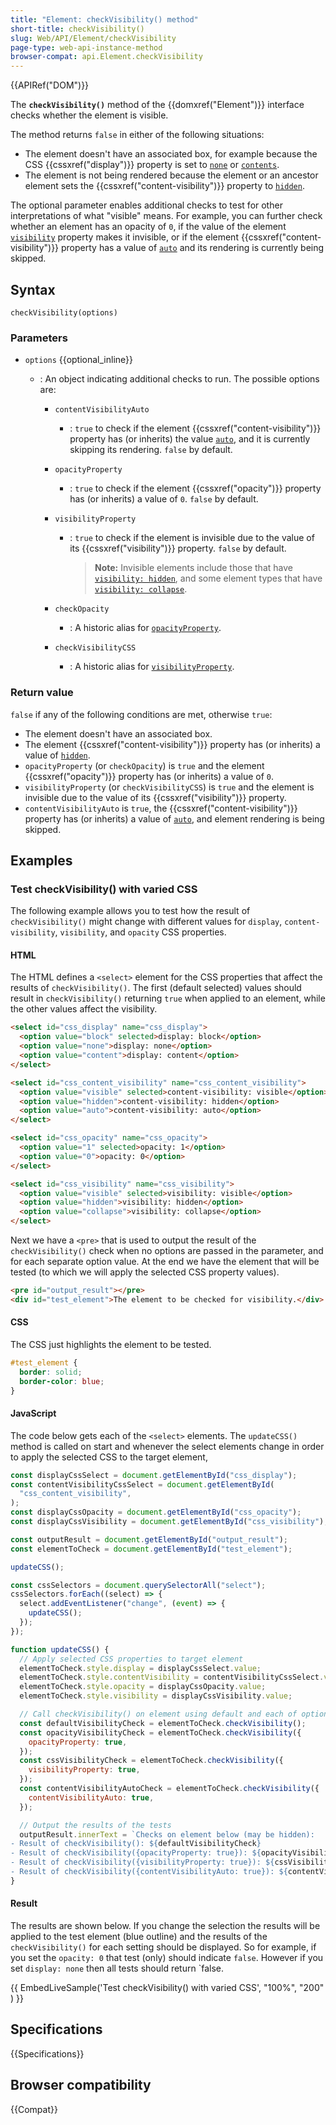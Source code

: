 ```yaml
---
title: "Element: checkVisibility() method"
short-title: checkVisibility()
slug: Web/API/Element/checkVisibility
page-type: web-api-instance-method
browser-compat: api.Element.checkVisibility
---
```


{{APIRef("DOM")}}

The **`checkVisibility()`** method of the {{domxref("Element")}} interface checks whether the element is visible.

The method returns `false` in either of the following situations:

- The element doesn't have an associated box, for example because the CSS {{cssxref("display")}} property is set to [`none`](/en-US/docs/Web/CSS/display#none) or [`contents`](/en-US/docs/Web/CSS/display#contents).
- The element is not being rendered because the element or an ancestor element sets the {{cssxref("content-visibility")}} property to [`hidden`](/en-US/docs/Web/CSS/content-visibility#hidden).

The optional parameter enables additional checks to test for other interpretations of what "visible" means.
For example, you can further check whether an element has an opacity of `0`, if the value of the element [`visibility`](/en-US/docs/Web/CSS/visibility) property makes it invisible, or if the element {{cssxref("content-visibility")}} property has a value of [`auto`](/en-US/docs/Web/CSS/content-visibility#auto) and its rendering is currently being skipped.

## Syntax

```js-nolint
checkVisibility(options)
```

### Parameters

- `options` {{optional_inline}}

  - : An object indicating additional checks to run.
    The possible options are:

    - `contentVisibilityAuto`
      - : `true` to check if the element {{cssxref("content-visibility")}} property has (or inherits) the value [`auto`](/en-US/docs/Web/CSS/content-visibility#auto), and it is currently skipping its rendering.
        `false` by default.
    - `opacityProperty`
      - : `true` to check if the element {{cssxref("opacity")}} property has (or inherits) a value of `0`.
        `false` by default.
    - `visibilityProperty`

      - : `true` to check if the element is invisible due to the value of its {{cssxref("visibility")}} property.
        `false` by default.

        > **Note:** Invisible elements include those that have [`visibility: hidden`](/en-US/docs/Web/CSS/visibility#hidden), and some element types that have [`visibility: collapse`](/en-US/docs/Web/CSS/visibility#collapse).

    - `checkOpacity`
      - : A historic alias for [`opacityProperty`](#opacityproperty).
    - `checkVisibilityCSS`
      - : A historic alias for [`visibilityProperty`](#visibilityproperty).

### Return value

`false` if any of the following conditions are met, otherwise `true`:

- The element doesn't have an associated box.
- The element {{cssxref("content-visibility")}} property has (or inherits) a value of [`hidden`](/en-US/docs/Web/CSS/visibility#hidden).
- `opacityProperty` (or `checkOpacity`) is `true` and the element {{cssxref("opacity")}} property has (or inherits) a value of `0`.
- `visibilityProperty` (or `checkVisibilityCSS`) is `true` and the element is invisible due to the value of its {{cssxref("visibility")}} property.
- `contentVisibilityAuto` is `true`, the {{cssxref("content-visibility")}} property has (or inherits) a value of [`auto`](/en-US/docs/Web/CSS/content-visibility#auto), and element rendering is being skipped.

## Examples

### Test checkVisibility() with varied CSS

The following example allows you to test how the result of `checkVisibility()` might change with different values for `display`, `content-visibility`, `visibility`, and `opacity` CSS properties.

#### HTML

The HTML defines a `<select>` element for the CSS properties that affect the results of `checkVisibility()`.
The first (default selected) values should result in `checkVisibility()` returning `true` when applied to an element, while the other values affect the visibility.

```html
<select id="css_display" name="css_display">
  <option value="block" selected>display: block</option>
  <option value="none">display: none</option>
  <option value="content">display: content</option>
</select>

<select id="css_content_visibility" name="css_content_visibility">
  <option value="visible" selected>content-visibility: visible</option>
  <option value="hidden">content-visibility: hidden</option>
  <option value="auto">content-visibility: auto</option>
</select>

<select id="css_opacity" name="css_opacity">
  <option value="1" selected>opacity: 1</option>
  <option value="0">opacity: 0</option>
</select>

<select id="css_visibility" name="css_visibility">
  <option value="visible" selected>visibility: visible</option>
  <option value="hidden">visibility: hidden</option>
  <option value="collapse">visibility: collapse</option>
</select>
```

Next we have a `<pre>` that is used to output the result of the `checkVisibility()` check when no options are passed in the parameter, and for each separate option value.
At the end we have the element that will be tested (to which we will apply the selected CSS property values).

```html
<pre id="output_result"></pre>
<div id="test_element">The element to be checked for visibility.</div>
```

#### CSS

The CSS just highlights the element to be tested.

```css
#test_element {
  border: solid;
  border-color: blue;
}
```

#### JavaScript

The code below gets each of the `<select>` elements.
The `updateCSS()` method is called on start and whenever the select elements change in order to apply the selected CSS to the target element,

```js
const displayCssSelect = document.getElementById("css_display");
const contentVisibilityCssSelect = document.getElementById(
  "css_content_visibility",
);
const displayCssOpacity = document.getElementById("css_opacity");
const displayCssVisibility = document.getElementById("css_visibility");

const outputResult = document.getElementById("output_result");
const elementToCheck = document.getElementById("test_element");

updateCSS();

const cssSelectors = document.querySelectorAll("select");
cssSelectors.forEach((select) => {
  select.addEventListener("change", (event) => {
    updateCSS();
  });
});

function updateCSS() {
  // Apply selected CSS properties to target element
  elementToCheck.style.display = displayCssSelect.value;
  elementToCheck.style.contentVisibility = contentVisibilityCssSelect.value;
  elementToCheck.style.opacity = displayCssOpacity.value;
  elementToCheck.style.visibility = displayCssVisibility.value;

  // Call checkVisibility() on element using default and each of options
  const defaultVisibilityCheck = elementToCheck.checkVisibility();
  const opacityVisibilityCheck = elementToCheck.checkVisibility({
    opacityProperty: true,
  });
  const cssVisibilityCheck = elementToCheck.checkVisibility({
    visibilityProperty: true,
  });
  const contentVisibilityAutoCheck = elementToCheck.checkVisibility({
    contentVisibilityAuto: true,
  });

  // Output the results of the tests
  outputResult.innerText = `Checks on element below (may be hidden):
- Result of checkVisibility(): ${defaultVisibilityCheck}
- Result of checkVisibility({opacityProperty: true}): ${opacityVisibilityCheck}
- Result of checkVisibility({visibilityProperty: true}): ${cssVisibilityCheck}
- Result of checkVisibility({contentVisibilityAuto: true}): ${contentVisibilityAutoCheck}`;
}
```

#### Result

The results are shown below.
If you change the selection the results will be applied to the test element (blue outline) and the results of the `checkVisibility()` for each setting should be displayed.
So for example, if you set the `opacity: 0` that test (only) should indicate `false`.
However if you set `display: none` then all tests should return `false.

{{ EmbedLiveSample('Test checkVisibility() with varied CSS', "100%", "200" ) }}

## Specifications

{{Specifications}}

## Browser compatibility

{{Compat}}
